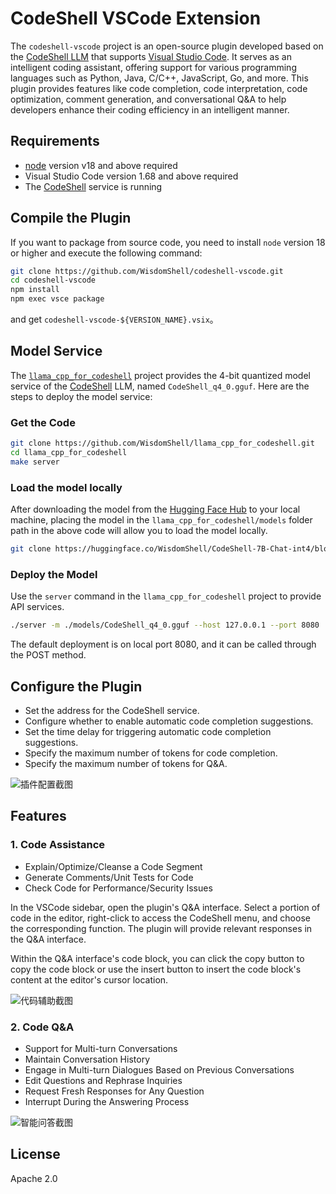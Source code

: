 # CodeShell VSCode Extension

The `codeshell-vscode` project is an open-source plugin developed based on the [CodeShell LLM](https://github.com/WisdomShell/codeshell) that supports [Visual Studio Code](https://code.visualstudio.com/Download). It serves as an intelligent coding assistant, offering support for various programming languages such as Python, Java, C/C++, JavaScript, Go, and more. This plugin provides features like code completion, code interpretation, code optimization, comment generation, and conversational Q&A to help developers enhance their coding efficiency in an intelligent manner.

## Requirements

- [node](https://nodejs.org/en) version v18 and above required
- Visual Studio Code version 1.68 and above required
- The [CodeShell](https://github.com/WisdomShell/llama_cpp_for_codeshell) service is running

## Compile the Plugin

If you want to package from source code, you need to install `node` version 18 or higher and execute the following command:

```zsh
git clone https://github.com/WisdomShell/codeshell-vscode.git
cd codeshell-vscode
npm install
npm exec vsce package
```

and get `codeshell-vscode-${VERSION_NAME}.vsix`。

##  Model Service

The [`llama_cpp_for_codeshell`](https://github.com/WisdomShell/llama_cpp_for_codeshell) project provides the 4-bit quantized model service of the [CodeShell](https://github.com/WisdomShell/codeshell) LLM, named `CodeShell_q4_0.gguf`. Here are the steps to deploy the model service:

### Get the Code

```bash
git clone https://github.com/WisdomShell/llama_cpp_for_codeshell.git
cd llama_cpp_for_codeshell
make server
```

### Load the model locally

After downloading the model from the [Hugging Face Hub](https://huggingface.co/WisdomShell/CodeShell-7B-Chat-int4/blob/main/codeshell-chat-q4_0.gguf) to your local machine, placing the model in the `llama_cpp_for_codeshell/models` folder path in the above code will allow you to load the model locally.

```bash
git clone https://huggingface.co/WisdomShell/CodeShell-7B-Chat-int4/blob/main/codeshell-chat-q4_0.gguf
```

### Deploy the Model 

Use the `server` command in the `llama_cpp_for_codeshell` project to provide API services.

```bash
./server -m ./models/CodeShell_q4_0.gguf --host 127.0.0.1 --port 8080
```

The default deployment is on local port 8080, and it can be called through the POST method.

##  Configure the Plugin

- Set the address for the CodeShell service.
- Configure whether to enable automatic code completion suggestions.
- Set the time delay for triggering automatic code completion suggestions.
- Specify the maximum number of tokens for code completion.
- Specify the maximum number of tokens for Q&A.

![插件配置截图](https://resource.zsmarter.cn/appdata/codeshell-vscode/screenshots/docs_settings.png)

## Features

### 1. Code Assistance

- Explain/Optimize/Cleanse a Code Segment
- Generate Comments/Unit Tests for Code
- Check Code for Performance/Security Issues

In the VSCode sidebar, open the plugin's Q&A interface. Select a portion of code in the editor, right-click to access the CodeShell menu, and choose the corresponding function. The plugin will provide relevant responses in the Q&A interface.

Within the Q&A interface's code block, you can click the copy button to copy the code block or use the insert button to insert the code block's content at the editor's cursor location.

![代码辅助截图](https://resource.zsmarter.cn/appdata/codeshell-vscode/screenshots/docs_assistants.png)

### 2. Code Q&A

- Support for Multi-turn Conversations
- Maintain Conversation History
- Engage in Multi-turn Dialogues Based on Previous Conversations
- Edit Questions and Rephrase Inquiries
- Request Fresh Responses for Any Question
- Interrupt During the Answering Process

![智能问答截图](https://resource.zsmarter.cn/appdata/codeshell-vscode/screenshots/docs_chat.png)

## License
Apache 2.0
